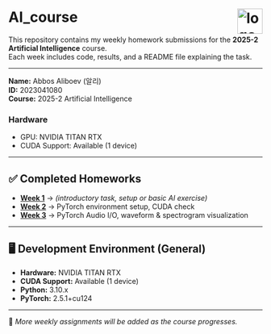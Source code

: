 # AI_course <img src="https://cdn-icons-png.flaticon.com/512/10644/10644640.png" alt="logo" width="50" align="right"/>

This repository contains my weekly homework submissions for the **2025-2 Artificial Intelligence** course.  
Each week includes code, results, and a README file explaining the task.

---

**Name:** Abbos Aliboev  (알리)  
**ID:** 2023041080  
**Course:** 2025-2 Artificial Intelligence  

### Hardware
- GPU: NVIDIA TITAN RTX
- CUDA Support: Available (1 device)

---

## ✅ Completed Homeworks

- **[Week 1](./week1/README.md)** → *(introductory task, setup or basic AI exercise)*  
- **[Week 2](./week2/README.md)** → PyTorch environment setup, CUDA check  
- **[Week 3](./week3/README.md)** → PyTorch Audio I/O, waveform & spectrogram visualization  

---

## 🖥️ Development Environment (General)

- **Hardware:** NVIDIA TITAN RTX  
- **CUDA Support:** Available (1 device)  
- **Python:** 3.10.x  
- **PyTorch:** 2.5.1+cu124   

---

📌 *More weekly assignments will be added as the course progresses.*  


